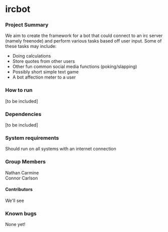 # ircbot
### Project Summary
We aim to create the framework for a bot that could connect to an irc server (namely freenode) and perform various tasks based off user input. Some of these tasks may include:
* Doing calculations
* Store quotes from other users
* Other fun common social media functions (poking/slapping)
* Possibly short simple text game
* A bot affection meter to a user

### How to run
[to be included]
### Dependencies
[to be included]
### System requirements
Should run on all systems with an internet connection
### Group Members
Nathan Carmine  
Connor Carlson
#### Contributors
We'll see
### Known bugs
None yet!
